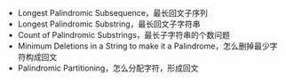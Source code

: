 - Longest Palindromic Subsequence，最长回文子序列
- Longest Palindromic Substring，最长回文子字符串
- Count of Palindromic Substrings，最长子字符串的个数问题
- Minimum Deletions in a String to make it a Palindrome，怎么删掉最少字符构成回文
- Palindromic Partitioning，怎么分配字符，形成回文

